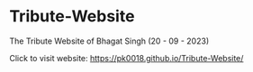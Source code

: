 # Tribute-Website
The Tribute Website of Bhagat Singh (20 - 09 - 2023)



Click to visit website: https://pk0018.github.io/Tribute-Website/
